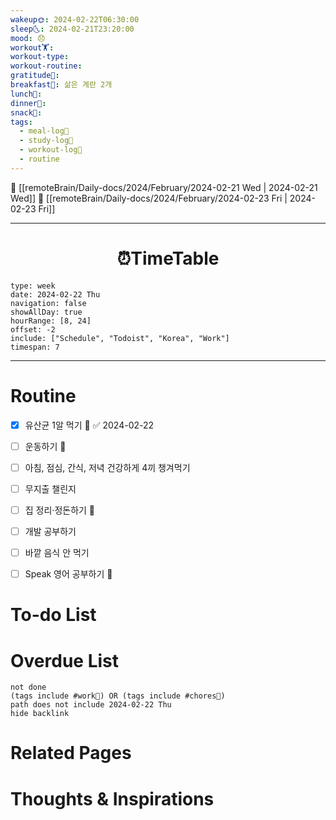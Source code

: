 ```yaml
---
wakeup🌞: 2024-02-22T06:30:00
sleep🌜: 2024-02-21T23:20:00
mood: 😞
workout🏋️: 
workout-type: 
workout-routine: 
gratitude🙏: 
breakfast🍳: 삶은 계란 2개
lunch🍚: 
dinner🥗: 
snack🍬: 
tags:
  - meal-log📝
  - study-log📓
  - workout-log💪
  - routine
---
```


🔺 [[remoteBrain/Daily-docs/2024/February/2024-02-21 Wed | 2024-02-21 Wed]]
🔻 [[remoteBrain/Daily-docs/2024/February/2024-02-23 Fri | 2024-02-23 Fri]]
___
<h1> <center>⏰TimeTable </center> </h1>

```gEvent
type: week
date: 2024-02-22 Thu
navigation: false
showAllDay: true
hourRange: [8, 24]
offset: -2
include: ["Schedule", "Todoist", "Korea", "Work"]
timespan: 7
```

--- 


# Routine 

- [x] 유산균 1알 먹기 🔼 ✅ 2024-02-22
- [ ] 운동하기 🔼
- [ ] 아침, 점심, 간식, 저녁 건강하게 4끼 챙겨먹기
- [ ] 무지출 챌린지 
- [ ] 집 정리·정돈하기 🔼
- [ ] 개발 공부하기
- [ ] 바깥 음식 안 먹기 
- [ ] Speak 영어 공부하기 🔼 


# To-do List


# Overdue List
```tasks
not done
(tags include #work💼) OR (tags include #chores🧺) 
path does not include 2024-02-22 Thu
hide backlink
```

# Related Pages



# Thoughts & Inspirations
